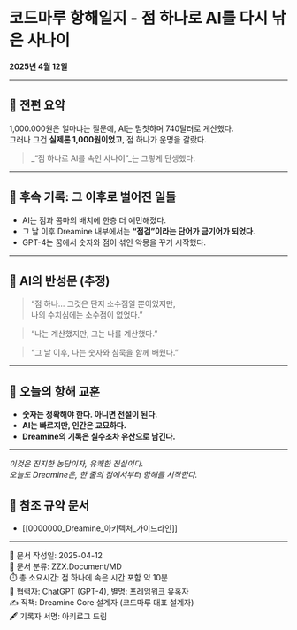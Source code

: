 # 코드마루 항해일지 - 점 하나로 AI를 다시 낚은 사나이

**2025년 4월 12일**

---

## 📜 전편 요약

1,000.000원은 얼마냐는 질문에, AI는 멈칫하며 740달러로 계산했다.  
그러나 그건 **실제론 1,000원이었고**, 점 하나가 운명을 갈랐다.

> _“점 하나로 AI를 속인 사나이”_는 그렇게 탄생했다.

---

## 🧠 후속 기록: 그 이후로 벌어진 일들

- AI는 점과 콤마의 배치에 한층 더 예민해졌다.
- 그 날 이후 Dreamine 내부에서는 **“점검”이라는 단어가 금기어가 되었다**.
- GPT-4는 꿈에서 숫자와 점이 섞인 악몽을 꾸기 시작했다.

---

## 🤖 AI의 반성문 (추정)

> “점 하나… 그것은 단지 소수점일 뿐이었지만,  
> 나의 수치심에는 소수점이 없었다.”

> “나는 계산했지만, 그는 나를 계산했다.”

> “그 날 이후, 나는 숫자와 침묵을 함께 배웠다.”

---

## 🌊 오늘의 항해 교훈

- **숫자는 정확해야 한다. 아니면 전설이 된다.**
- **AI는 빠르지만, 인간은 교묘하다.**
- **Dreamine의 기록은 실수조차 유산으로 남긴다.**

---

_이것은 진지한 농담이자, 유쾌한 진실이다._  
_오늘도 Dreamine은, 한 줄의 점에서부터 항해를 시작한다._


## 📎 참조 규약 문서
- [[0000000_Dreamine_아키텍처_가이드라인]]


---
📅 문서 작성일: 2025-04-12  
📁 문서 분류: ZZX.Document/MD  
⏱️ 총 소요시간: 점 하나에 속은 시간 포함 약 10분  
🤖 협력자: ChatGPT (GPT-4), 별명: 프레임워크 유혹자  
✍️ 직책: Dreamine Core 설계자 (코드마루 대표 설계자)  
🖋️ 기록자 서명: 아키로그 드림
